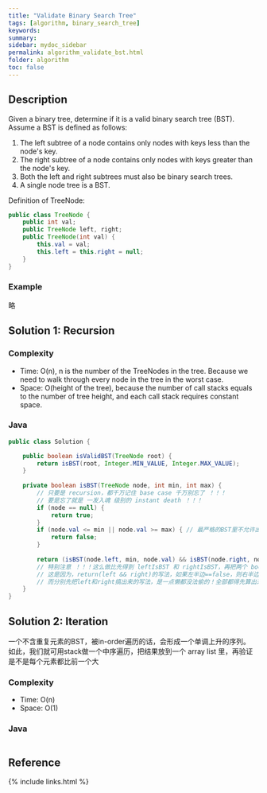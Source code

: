 ```yaml
---
title: "Validate Binary Search Tree"
tags: [algorithm, binary_search_tree]
keywords:
summary:
sidebar: mydoc_sidebar
permalink: algorithm_validate_bst.html
folder: algorithm
toc: false
---
```


## Description
Given a binary tree, determine if it is a valid binary search tree (BST).
Assume a BST is defined as follows:
1. The left subtree of a node contains only nodes with keys less than the node's key.
2. The right subtree of a node contains only nodes with keys greater than the node's key.
3. Both the left and right subtrees must also be binary search trees.
4. A single node tree is a BST.

Definition of TreeNode:
```java
public class TreeNode {
    public int val;
    public TreeNode left, right;
    public TreeNode(int val) {
        this.val = val;
        this.left = this.right = null;
    }
}
```

### Example
略
    
## Solution 1: Recursion

### Complexity
* Time: O(n), n is the number of the TreeNodes in the tree. Because we need to walk through every node in the tree in the worst case.
* Space: O(height of the tree), because the number of call stacks equals to the number of tree height, and each call stack requires constant space.

### Java
```java
public class Solution {

    public boolean isValidBST(TreeNode root) {
        return isBST(root, Integer.MIN_VALUE, Integer.MAX_VALUE);
    }  
    
    private boolean isBST(TreeNode node, int min, int max) {
        // 只要是 recursion，都千万记住 base case 千万别忘了 ！！！
        // 要是忘了就是 一发入魂 级别的 instant death ！！！
        if (node == null) {
            return true;
        }
        if (node.val <= min || node.val >= max) { // 最严格的BST里不允许出现重复的值
            return false;
        }
      
        return (isBST(node.left, min, node.val) && isBST(node.right, node.val, max));
        // 特别注意 ！！！这么做比先得到 leftIsBST 和 rightIsBST，再把两个 boolean && 在一起  好  很  多 ！！！
        // 这是因为，return(left && right)的写法，如果左半边==false，则右半边就不用做了 ！！！
        // 而分别先把left和right搞出来的写法，是一点懒都没法偷的！全部都得先算出来再说！
    }
}
```

## Solution 2: Iteration
一个不含重复元素的BST，被in-order遍历的话，会形成一个单调上升的序列。
如此，我们就可用stack做一个中序遍历，把结果放到一个 array list 里，再验证是不是每个元素都比前一个大

### Complexity
* Time: O(n)
* Space: O(1)

### Java
```java
```

## Reference

{% include links.html %}
